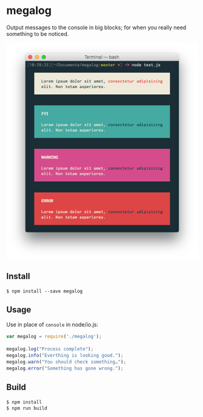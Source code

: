 # megalog

Output messages to the console in big blocks; for when you really need something to be noticed.

![examples](megalogs.png)

## Install

```
$ npm install --save megalog
```

## Usage

Use in place of `console` in node/io.js:

```js
var megalog = require('./megalog');

megalog.log("Process complete");
megalog.info("Everthing is looking good.");
megalog.warn("You should check something…");
megalog.error("Something has gone wrong.");
```

## Build

```
$ npm install
$ npm run build
```